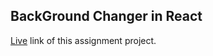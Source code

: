 ## BackGround Changer in React

[Live](https://bg-changer.netlify.app/) link of this assignment project.
